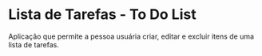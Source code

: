 # Lista de Tarefas - To Do List

Aplicação que permite a pessoa usuária criar, editar e excluir itens de uma lista de tarefas.
